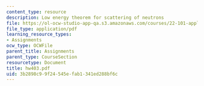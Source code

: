 ```yaml
---
content_type: resource
description: Low energy theorem for scattering of neutrons
file: https://ol-ocw-studio-app-qa.s3.amazonaws.com/courses/22-101-applied-nuclear-physics-fall-2003/3b2898c99f24545efab1341ed288bf6c_hw403.pdf
file_type: application/pdf
learning_resource_types:
- Assignments
ocw_type: OCWFile
parent_title: Assignments
parent_type: CourseSection
resourcetype: Document
title: hw403.pdf
uid: 3b2898c9-9f24-545e-fab1-341ed288bf6c
---
```


